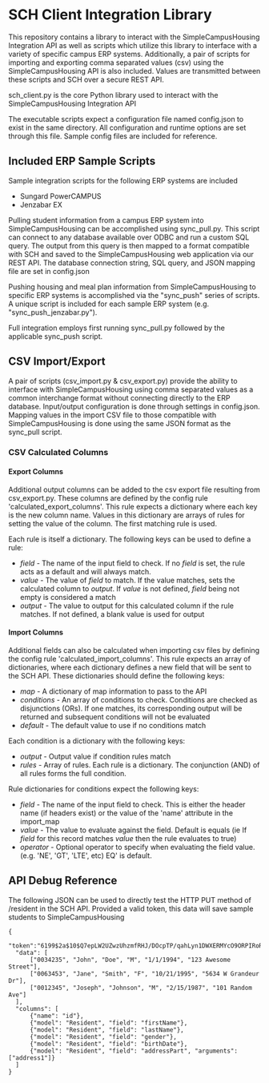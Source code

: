 # SCH Client Integration Library
This repository contains a library to interact with the SimpleCampusHousing Integration API as well as scripts which utilize this library to interface with a variety of specific campus ERP systems. Additionally, a pair of scripts for importing and exporting comma separated values (csv) using the SimpleCampusHousing API is also included. Values are transmitted between these scripts and SCH over a secure REST API.

sch_client.py is the core Python library used to interact with the SimpleCampusHousing Integration API

The executable scripts expect a configuration file named config.json to exist in the same directory. All configuration and runtime options are set through this file. Sample config files are included for reference.

## Included ERP Sample Scripts
Sample integration scripts for the following ERP systems are included
* Sungard PowerCAMPUS
* Jenzabar EX

Pulling student information from a campus ERP system into SimpleCampusHousing can be accomplished using sync_pull.py. This script can connect to any database available over ODBC and run a custom SQL query. The output from this query is then mapped to a format compatible with SCH and saved to the SimpleCampusHousing web application via our REST API. The database connection string, SQL query, and JSON mapping file are set in config.json

Pushing housing and meal plan information from SimpleCampusHousing to specific ERP systems is accomplished via the "sync_push" series of scripts. A unique script is included for each sample ERP system (e.g. "sync_push_jenzabar.py").

Full integration employs first running sync_pull.py followed by the applicable sync_push script.

## CSV Import/Export
A pair of scripts (csv_import.py & csv_export.py) provide the ability to interface with SimpleCampusHousing using comma separated values as a common interchange format without connecting directly to the ERP database. Input/output configuration is done through settings in config.json. Mapping values in the import CSV file to those compatible with SimpleCampusHousing is done using the same JSON format as the sync_pull script.

### CSV Calculated Columns
#### Export Columns
Additional output columns can be added to the csv export file resulting from csv_export.py. These columns are defined by the config rule 'calculated_export_columns'.  This rule expects a dictionary where each key is the new column name. Values in this dictionary are arrays of rules for setting the value of the column. The first matching rule is used.

Each rule is itself a dictionary. The following keys can be used to define a rule:
* _field_ - The name of the input field to check. If no _field_ is set, the rule acts as a default and will always match.
* _value_ - The value of _field_ to match. If the value matches, sets the calculated column to _output_. If _value_ is not defined, _field_ being not empty is considered a match
* _output_ - The value to output for this calculated column if the rule matches. If not defined, a blank value is used for output

#### Import Columns
Additional fields can also be calculated when importing csv files by defining the config rule 'calculated_import_columns'. This rule expects an array of dictionaries, where each dictionary defines a new field that will be sent to the SCH API. These dictionaries should define the following keys:
* _map_ - A dictionary of map information to pass to the API
* _conditions_ - An array of conditions to check. Conditions are checked as disjunctions (ORs). If one matches, its corresponding output will be returned and subsequent conditions will not be evaluated
* _default_ - The default value to use if no conditions match

Each condition is a dictionary with the following keys:
* _output_ - Output value if condition rules match
* _rules_ - Array of rules. Each rule is a dictionary. The conjunction (AND) of all rules forms the full condition.

Rule dictionaries for conditions expect the following keys:
* _field_ - The name of the input field to check. This is either the header name (if headers exist) or the value of the 'name' attribute in the import_map
* _value_ - The value to evaluate against the field. Default is equals (ie If _field_ for this record matches _value_ then the rule evaluates to true)
* _operator_ - Optional operator to specify when evaluating the field value. (e.g. 'NE', 'GT', 'LTE', etc) EQ' is default.

## API Debug Reference
The following JSON can be used to directly test the HTTP PUT method of /resident in the SCH API. Provided a valid token, this data will save sample students to SimpleCampusHousing

    {
      "token":"6199$2a$10$Q7epLW2UZwzUhzmfRHJ/DOcpTP/qahLyn1DWXERMYcO9ORPIRoRqq",
      "data": [
          ["0034235", "John", "Doe", "M", "1/1/1994", "123 Awesome Street"],
          ["0063453", "Jane", "Smith", "F", "10/21/1995", "5634 W Grandeur Dr"],
          ["0012345", "Joseph", "Johnson", "M", "2/15/1987", "101 Random Ave"]
      ],
      "columns": [
          {"name": "id"},
          {"model": "Resident", "field": "firstName"},
          {"model": "Resident", "field": "lastName"},
          {"model": "Resident", "field": "gender"},
          {"model": "Resident", "field": "birthDate"},
          {"model": "Resident", "field": "addressPart", "arguments": ["address1"]}
      ]
    }
